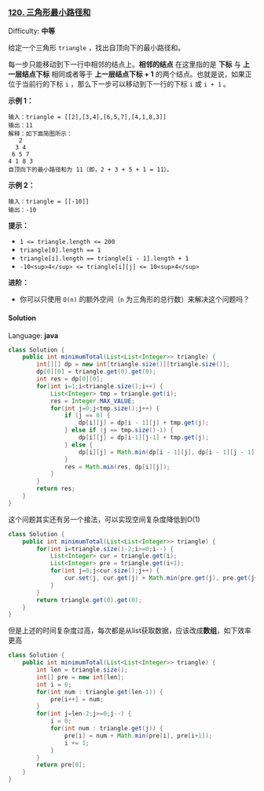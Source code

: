 ### [120\. 三角形最小路径和](https://leetcode-cn.com/problems/triangle/)

Difficulty: **中等**


给定一个三角形 `triangle` ，找出自顶向下的最小路径和。

每一步只能移动到下一行中相邻的结点上。**相邻的结点** 在这里指的是 **下标** 与 **上一层结点下标** 相同或者等于 **上一层结点下标 + 1** 的两个结点。也就是说，如果正位于当前行的下标 `i` ，那么下一步可以移动到下一行的下标 `i` 或 `i + 1` 。

**示例 1：**

```
输入：triangle = [[2],[3,4],[6,5,7],[4,1,8,3]]
输出：11
解释：如下面简图所示：
   2
  3 4
 6 5 7
4 1 8 3
自顶向下的最小路径和为 11（即，2 + 3 + 5 + 1 = 11）。
```

**示例 2：**

```
输入：triangle = [[-10]]
输出：-10
```

**提示：**

*   `1 <= triangle.length <= 200`
*   `triangle[0].length == 1`
*   `triangle[i].length == triangle[i - 1].length + 1`
*   `-10<sup>4</sup> <= triangle[i][j] <= 10<sup>4</sup>`

**进阶：**

*   你可以只使用 `O(n)` 的额外空间（`n` 为三角形的总行数）来解决这个问题吗？


#### Solution

Language: **java**

```java
class Solution {
    public int minimumTotal(List<List<Integer>> triangle) {
        int[][] dp = new int[triangle.size()][triangle.size()];
        dp[0][0] = triangle.get(0).get(0);
        int res = dp[0][0];
        for(int i=1;i<triangle.size();i++) {
            List<Integer> tmp = triangle.get(i);
            res = Integer.MAX_VALUE;
            for(int j=0;j<tmp.size();j++) {
                if (j == 0) {
                    dp[i][j] = dp[i - 1][j] + tmp.get(j);
                } else if (j == tmp.size()-1) {
                    dp[i][j] = dp[i-1][j-1] + tmp.get(j);
                } else {
                    dp[i][j] = Math.min(dp[i - 1][j], dp[i - 1][j - 1]) + tmp.get(j);
                }
                res = Math.min(res, dp[i][j]);
            }
        }
        return res;
    }
}
```



这个问题其实还有另一个接法，可以实现空间复杂度降低到O(1)

```java
class Solution {
    public int minimumTotal(List<List<Integer>> triangle) {
        for(int i=triangle.size()-2;i>=0;i--) {
            List<Integer> cur = triangle.get(i);
          	List<Integer> pre = triangle.get(i+1);
            for(int j=0;j<cur.size();j++) {
                cur.set(j, cur.get(j) + Math.min(pre.get(j), pre.get(j+1)));
            }
        }
        return triangle.get(0).get(0);
    }
}
```



但是上述的时间复杂度过高，每次都是从list获取数据，应该改成**数组**，如下效率更高

```java
class Solution {
    public int minimumTotal(List<List<Integer>> triangle) {
        int len = triangle.size();
        int[] pre = new int[len];
        int i = 0;
        for(int num : triangle.get(len-1)) {
            pre[i++] = num;
        }
        for(int j=len-2;j>=0;j--) {
            i = 0;
            for(int num : triangle.get(j)) {
                pre[i] = num + Math.min(pre[i], pre[i+1]);
                i += 1;
            }
        }
        return pre[0];
    }
}
```

